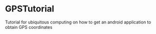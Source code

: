 # GPSTutorial
Tutorial for ubiquitous computing on how to get an android application to obtain GPS coordinates
